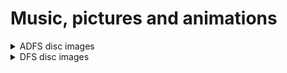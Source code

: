 # Music, pictures and animations

<details><summary>ADFS disc images</summary>

## [Pictures](https://github.com/rokcoder-bbcmicro/My-BBC-Master-5.25-archive/raw/main/media/adfs/Pictures.adf)
A large collection of pictures and a handful of animations

<details><summary>Contents of disk</summary>

* Boot the disc to see a slideshow of the images in the Pictures folder

* To see the animations -
 
 ```
 *DIR GRAPHDEMO.GRAPHDBITS
 CHAIN "^.BONES"
 CHAIN "^.ANIMATDEMO"
 ```
 </details>

## [Music](https://github.com/rokcoder-bbcmicro/My-BBC-Master-5.25-archive/raw/main/media/adfs/Music.adf)
A large collection of songs which can play on a standard BBC Micro.

It's worth noting that there are many more songs on this disk than show up in the menu. You'll have to dig inside manually to find the rest. At least one of these songs was programmed by yours truly!
<details><summary>Contents of disk</summary>
&nbsp  
 
- airwolf
- axel-f
- black and white rag
- blue monday
- boogie
- brass
- breath
- bugaloo
- busters
- chi-mai
- chorus
- classic
- cold tea
- condor
- crows
- digitised
- entertain
- envdesign1
- envdesign2
- equinox
- eyes
- georgia
- ghost busters
- golden brown
- handle
- happy song
- joy
- muproc
- new song
- oxygene
- rondo
- seasons - _looks like one I may have done myself_
- sun down
- sweet dreams
- toccata
- tune
- whiter shad of pale
</details>

## [Ample Music](https://github.com/rokcoder-bbcmicro/My-BBC-Master-5.25-archive/raw/main/media/adfs/AmpleMusic.adf)
These files require the use of a Music 500 (or 5000). I remember being lucky enough to get one of these for a birthday present from my parents.

Fortunately BeebEm emulates the Music 5000 (via an on/off menu option under the Sound heading) so you can try these without needing the extra hardware. If you boot the disk it drop you into AMPLE which is the language used by the Music 5000. I remember very little about it but have recalled just enough to play these tracks!

From boot-up, the following will play a track from the AmpleFile1 folder -
```
*DIR AmpleFile1
"axelf" LOAD
RUN
```

<details><summary>Contents of disk</summary>

### AmpleFile1
Maybe these tracks came with the Music 500?

<details><summary>Contents of folder</summary>
&nbsp  
 
- aintmis
- axelf
- babyel
- bohm
- bovree
- branden
- cav
- commun
- dallas
- donkey
- dress
- dynasty
- easty
- eye
- grprix
- handown
- hilly
- jbells
- kayleigh
- love
- lucky
- maple
- mart
- movecl
- MrX
- over
- palm
- popcorn
- prelude
- preset1
- song
- star
- starsky
- sunrise
- syncron
- teach
- tlord
- tubells
- virgin
- walk
- wild
- yesday
</details>

### AmpleFile2
Again, I don't know if these tracks came with the Music 500 or not

<details><summary>Contents of folder</summary>
&nbsp  
 
- adeline
- airwolf
- apache
- aria
- bceguy
- bugle
- bwrag
- chariot
- chimai
- crush
- csetup
- dizzy
- earth
- equinox
- fiddle
- fleurs
- floral
- ghost
- gigue
- jsongs
- lovers
- majest
- mull
- patter
- prels
- rend
- rio
- russian
- sky
- sonata
- sting
- svengal
- sweet
- take5
- third
- tiger
- tnblsb
- trudie
- waltz
- wast
- what
- ylovers
- zorba
</details>
  
### OwnWork
These compositions were definitely entered by me - I haven't tested them so have no idea what they're like. I was young and experimenting with the Music 500 so I wouldn't go expecting too much from them!

<details><summary>Contents of folder</summary>
&nbsp  

- boh
- DamBaccent
- DamBusters
- dig
- g
- heighho
- index
- it
- jj
- toccata
- WalkingAir
- whistle
- wow
  </details>
  </details>
 
 </details>

<details><summary>DFS disc images</summary>
&nbsp

- [Music](https://github.com/rokcoder-bbcmicro/My-BBC-Master-5.25-archive/raw/main/media/dfs/music.dsd) - _Contains music that's playable on Island Logic's Music System - no idea what the music is though..._
 
 </details>
